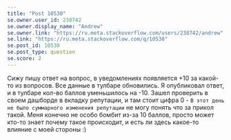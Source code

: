 ```yaml
---
title: "Post 10530"
se.owner.user_id: 238742
se.owner.display_name: "Andrew"
se.owner.link: "https://ru.meta.stackoverflow.com/users/238742/andrew"
se.link: "https://ru.meta.stackoverflow.com/q/10530"
se.post_id: 10530
se.post_type: question
se.score: 2
---
```

<p>Сижу пишу ответ на вопрос, в уведомлениях появляется +10 за какой-то из вопросов. Все данные в тулбаре обновились. Я опубликовал ответ, и в тулбаре кол-во баллов уменьшилось на -10. Зашел проверить в своем дашборде в вкладку репутации, и там стоит цифра 0 - <code>В этот день не было суммарного изменения репутации</code> не могу понять что за прикол такой. Меня конечно не особо бомбит из-за 10 баллов, просто может кто-то знает почему такое происходит, и есть ли здесь какое-то влияние с моей стороны :)</p>
